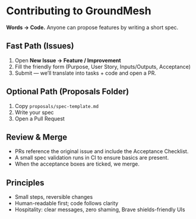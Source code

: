 # Contributing to GroundMesh

**Words → Code.** Anyone can propose features by writing a short spec.

## Fast Path (Issues)
1. Open **New Issue → Feature / Improvement**
2. Fill the friendly form (Purpose, User Story, Inputs/Outputs, Acceptance)
3. Submit — we’ll translate into tasks + code and open a PR.

## Optional Path (Proposals Folder)
1. Copy `proposals/spec-template.md`
2. Write your spec
3. Open a Pull Request

## Review & Merge
- PRs reference the original issue and include the Acceptance Checklist.
- A small spec validation runs in CI to ensure basics are present.
- When the acceptance boxes are ticked, we merge.

## Principles
- Small steps, reversible changes
- Human-readable first; code follows clarity
- Hospitality: clear messages, zero shaming, Brave shields-friendly UIs
